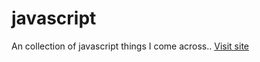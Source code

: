 # javascript

An collection of javascript things I come across.. <a href="https://cisuminas.github.io/javascript/">Visit site</a>
